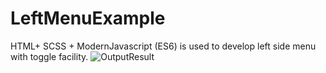# LeftMenuExample
HTML+ SCSS + ModernJavascript (ES6) is used to develop left side menu with toggle facility.
![OutputResult](https://github.com/AmarjitSinghCodeHub/LeftMenuExample/assets/26737318/18c6816c-c6a6-40e0-8253-9724513c027b)
